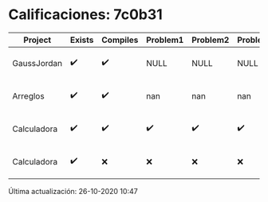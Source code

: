 # Calificaciones: 7c0b31
|Project|Exists|Compiles|Problem1|Problem2|Problem3|Extra|Grade|CommitHash|CommitDate|CheckDate|DueDate|Comments|
|-|-|-|-|-|-|-|-|-|-|-|-|-|
|GaussJordan|✔️|✔️|NULL|NULL|NULL|NULL|NULL|b44641114fe21e0ff8480bebf4260ba54e8ed301|22-10-2020 12:08:10|26-10-2020 10:47:10|nan|NULL|
|Arreglos|✔️|✔️|nan|nan|nan|nan|nan|c61f6aceb632204ea4f6d1f777c9964d6af5e3e7|19-10-2020 13:54:39|19-10-2020 21:07:58|2020-10-22 21:00:00|nan|
|Calculadora|✔️|✔️|✔️|✔️|✔️|✔️|10.0|a90453cbaf46f194704ec23405ae78de07ead4ca|17-10-2020 10:58:04|17-10-2020 21:00:21|2020-10-15 21:00:00|Entrega fuera de tiempo|
|Calculadora|✔️|❌|❌|❌|❌|❌|nan|1f68081c41ef254e3bc362377bd3052352625f93|11-10-2020 17:00:33|15-10-2020 21:23:45|2020-10-15 21:00:00|Tu código no compila|

Última actualización: 26-10-2020 10:47